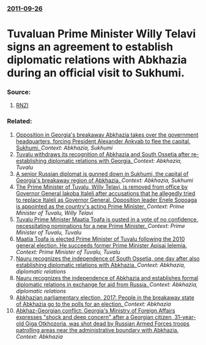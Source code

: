 ### [2011-09-26](/news/2011/09/26/index.md)

# Tuvaluan Prime Minister Willy Telavi signs an agreement to establish diplomatic relations with Abkhazia during an official visit to Sukhumi. 




### Source:

1. [RNZI](http://www.rnzi.com/pages/news.php?op=read&id=63334)

### Related:

1. [Opposition in Georgia's breakaway Abkhazia takes over the government headquarters, forcing President Alexander Ankvab to flee the capital, Sukhumi. ](/news/2014/05/27/opposition-in-georgia-s-breakaway-abkhazia-takes-over-the-government-headquarters-forcing-president-alexander-ankvab-to-flee-the-capital-s.md) _Context: Abkhazia, Sukhumi_
2. [Tuvalu withdraws its recognition of Abkhazia and South Ossetia after re-establishing diplomatic relations with Georgia. ](/news/2014/03/31/tuvalu-withdraws-its-recognition-of-abkhazia-and-south-ossetia-after-re-establishing-diplomatic-relations-with-georgia.md) _Context: Abkhazia, Tuvalu_
3. [A senior Russian diplomat is gunned down in Sukhumi, the capital of Georgia's breakaway region of Abkhazia. ](/news/2013/09/9/a-senior-russian-diplomat-is-gunned-down-in-sukhumi-the-capital-of-georgia-s-breakaway-region-of-abkhazia.md) _Context: Abkhazia, Sukhumi_
4. [The Prime Minister of Tuvalu, Willy Telavi, is removed from office by Governor General Iakoba Italeli after accusations that he allegedly tried to replace Italeli as Governor General. Opposition leader Enele Sopoaga is appointed as the country's acting Prime Minister. ](/news/2013/08/1/the-prime-minister-of-tuvalu-willy-telavi-is-removed-from-office-by-governor-general-iakoba-italeli-after-accusations-that-he-allegedly-tr.md) _Context: Prime Minister of Tuvalu, Willy Telavi_
5. [Tuvalu Prime Minister Maatia Toafa is ousted in a vote of no confidence, necessitating nominations for a new Prime Minister. ](/news/2010/12/21/tuvalu-prime-minister-maatia-toafa-is-ousted-in-a-vote-of-no-confidence-necessitating-nominations-for-a-new-prime-minister.md) _Context: Prime Minister of Tuvalu, Tuvalu_
6. [Maatia Toafa is elected Prime Minister of Tuvalu following the 2010 general election. He succeeds former Prime Minister Apisai Ielemia. ](/news/2010/09/29/maatia-toafa-is-elected-prime-minister-of-tuvalu-following-the-2010-general-election-he-succeeds-former-prime-minister-apisai-ielemia.md) _Context: Prime Minister of Tuvalu, Tuvalu_
7. [ Nauru recognizes the independence of South Ossetia, one day after also establishing diplomatic relations with Abkhazia. ](/news/2009/12/16/nauru-recognizes-the-independence-of-south-ossetia-one-day-after-also-establishing-diplomatic-relations-with-abkhazia.md) _Context: Abkhazia, diplomatic relations_
8. [ Nauru recognizes the independence of Abkhazia and establishes formal diplomatic relations in exchange for aid from Russia. ](/news/2009/12/15/nauru-recognizes-the-independence-of-abkhazia-and-establishes-formal-diplomatic-relations-in-exchange-for-aid-from-russia.md) _Context: Abkhazia, diplomatic relations_
9. [Abkhazian parliamentary election, 2017: People in the breakaway state of Abkhazia go to the polls for an election. ](/news/2017/03/12/abkhazian-parliamentary-election-2017-people-in-the-breakaway-state-of-abkhazia-go-to-the-polls-for-an-election.md) _Context: Abkhazia_
10. [Abkhaz-Georgian conflict: Georgia's Ministry of Foreign Affairs expresses "shock and deep concern" after a Georgian citizen, 31-year-old Giga Otkhozoria, was shot dead by Russian Armed Forces troops patrolling areas near the administrative boundary with Abkhazia. ](/news/2016/05/20/abkhaz-georgian-conflict-georgia-s-ministry-of-foreign-affairs-expresses-shock-and-deep-concern-after-a-georgian-citizen-31-year-old-g.md) _Context: Abkhazia_
